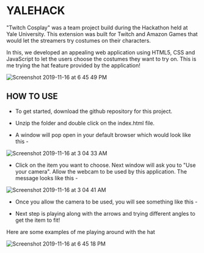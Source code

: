 # YALEHACK

"Twitch Cosplay" was a team project build during the Hackathon held at Yale University. This extension was built for Twitch and Amazon Games that would let the streamers try costumes on their characters. 

In this, we developed an appealing web application using HTML5, CSS and JavaScript to let the users choose the costumes they want to try on. This is me trying the hat feature provided by the application!

![Screenshot 2019-11-16 at 6 45 49 PM](https://user-images.githubusercontent.com/52317352/69000693-cbca2180-08a1-11ea-9a6c-8d2234525f7f.png)

## HOW TO USE 

- To get started, download the github repository for this project.

- Unzip the folder and double click on the index.html file.

- A window will pop open in your default browser which would look like this - 

![Screenshot 2019-11-16 at 3 04 33 AM](https://user-images.githubusercontent.com/52317352/68990217-a8aa5e00-081e-11ea-8a97-2c893577f903.png)

- Click on the item you want to choose. Next window will ask you to "Use your camera". Allow the webcam to be used by this application. The message looks like this - 


![Screenshot 2019-11-16 at 3 04 41 AM](https://user-images.githubusercontent.com/52317352/68990226-c2e43c00-081e-11ea-9414-895232063acd.png)

- Once you allow the camera to be used, you will see something like this - 


- Next step is playing along with the arrows and trying different angles to get the item to fit!

Here are some examples of me playing around with the hat 


![Screenshot 2019-11-16 at 6 45 18 PM](https://user-images.githubusercontent.com/52317352/69000688-b228da00-08a1-11ea-8953-1e0b54dc55dc.png)









